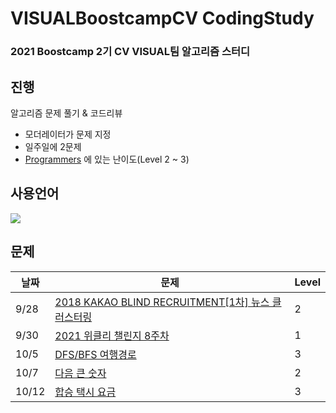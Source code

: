 # VISUALBoostcampCV CodingStudy
### 2021 Boostcamp 2기 CV VISUAL팀 알고리즘 스터디
## 진행
알고리즘 문제 풀기 & 코드리뷰

+ 모더레이터가 문제 지정
+ 일주일에 2문제
+ [Programmers](https://programmers.co.kr/) 에 있는 난이도(Level 2 ~ 3)

## 사용언어
<img src="https://img.shields.io/badge/Python-3766AB?style=flat-square&logo=Python&logoColor=white"/></a>

## 문제

| 날짜 | 문제 | Level |
|---|---|---|
|9/28|[2018 KAKAO BLIND RECRUITMENT[1차] 뉴스 클러스터링](https://programmers.co.kr/learn/courses/30/lessons/17677?language=python3)  | 2 | 
|9/30|[2021 위클리 챌린지 8주차](https://programmers.co.kr/learn/courses/30/lessons/86491)  | 1 | 
|10/5|[DFS/BFS 여행경로](https://programmers.co.kr/learn/courses/30/lessons/43164?language=python3)  | 3 | 
|10/7|[다음 큰 숫자](https://programmers.co.kr/learn/courses/30/lessons/84512)  | 2 |
|10/12|[합승 택시 요금](https://programmers.co.kr/learn/courses/30/lessons/72413)|3|
